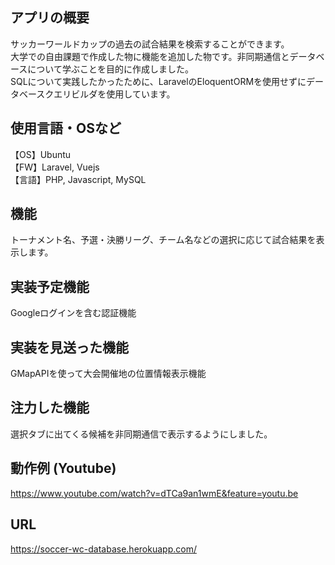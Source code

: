 ## アプリの概要
サッカーワールドカップの過去の試合結果を検索することができます。  
大学での自由課題で作成した物に機能を追加した物です。非同期通信とデータベースについて学ぶことを目的に作成しました。  
SQLについて実践したかったために、LaravelのEloquentORMを使用せずにデータベースクエリビルダを使用しています。  

## 使用言語・OSなど
【OS】Ubuntu  
【FW】Laravel, Vuejs  
【言語】PHP, Javascript, MySQL  
## 機能
トーナメント名、予選・決勝リーグ、チーム名などの選択に応じて試合結果を表示します。 
## 実装予定機能　　  
Googleログインを含む認証機能
## 実装を見送った機能　　  
GMapAPIを使って大会開催地の位置情報表示機能
## 注力した機能
選択タブに出てくる候補を非同期通信で表示するようにしました。
## 動作例 (Youtube)
https://www.youtube.com/watch?v=dTCa9an1wmE&feature=youtu.be
## URL
https://soccer-wc-database.herokuapp.com/

